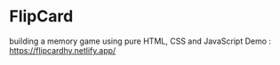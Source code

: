 # FlipCard
building a memory game using pure HTML, CSS and JavaScript
Demo : https://flipcardhy.netlify.app/
